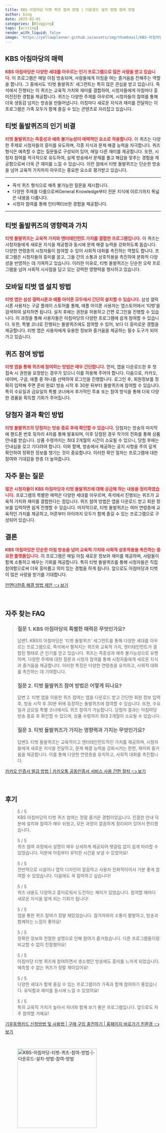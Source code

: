 ```yaml
---
title: KBS 아침마당 티벗 퀴즈 참여 방법 | 다운로드 설치 방법 참여 방법
author: bing
date: 2025-02-01
categories: [Blogging]
tags: [writing]
render_with_liquid: false
image: 'https://yellowplanner.github.io/assets/img/thumbnail/KBS-아침마당-티벗-퀴즈-참여-방법-|-다운로드-설치-방법-참여-방법.webp'
---
```



<h2 id='KBS 아침마당의 매력'>KBS 아침마당의 매력</h2>

<p><b><span style="color: #ee2323;">KBS 아침마당은 다양한 세대를 아우르는 인기 프로그램으로 많은 사랑을 받고 있습니다.</span></b> 이 프로그램은 매일 아침 방송되며, 사람들에게 아침을 여는 즐거움을 전해주는 역할을 합니다. 그 중에서도 ‘티벗 돌발퀴즈’ 세그먼트는 특히 많은 관심을 받고 있습니다. 즉석에서 진행되는 이 퀴즈는 교육적 가치와 재미를 결합하여, 시청자들에게 아침마다 흥미진진한 경험을 제공합니다. 퀴즈는 다양한 주제를 아우르며, 시청자들의 참여를 통해 더욱 생동감 넘치는 방송을 만들어냅니다. 아침마다 새로운 지식과 재미를 전달하는 이 프로그램은 가족 모두가 함께 즐길 수 있는 콘텐츠로 자리잡고 있습니다.</p>

<h2 id='티벗 돌발퀴즈의 인기 비결'>티벗 돌발퀴즈의 인기 비결</h2>

<p><b><span style="color: #ee2323;">티벗 돌발퀴즈는 즉흥성과 예측 불가능성이 매력적인 요소로 작용합니다.</span></b> 이 퀴즈는 다양한 주제로 시청자들의 흥미를 유도하며, 각종 지식과 문제 해결 능력을 자극합니다. 퀴즈 형식은 예측할 수 없는 질문들로 구성되어 있어, 매일 다른 재미를 제공합니다. 또한, 시청자 참여를 적극적으로 유도하여, 실제 방송에서 문제를 풀고 해답을 맞추는 경험을 제공함으로써 더욱 큰 재미를 느낄 수 있습니다. 이런 점에서 티벗 돌발퀴즈는 단순한 방송을 넘어 교육적 가치까지 아우르는 중요한 요소로 평가받고 있습니다.</p>

<hr />

<ul>
    <li>즉석 퀴즈 형식으로 예측 불가능한 질문을 제시합니다.</li>
    <li>다양한 주제를 다룸으로써General Knowledge부터 전문 지식에 이르기까지 폭넓은 내용을 다룹니다.</li>
    <li>시청자 참여를 통해 인터랙티브한 경험을 제공합니다.</li>
</ul>

<hr />

<h2 id='티벗 돌발퀴즈의 영향력과 가치'>티벗 돌발퀴즈의 영향력과 가치</h2>

<p><b><span style="color: #ee2323;">티벗 돌발퀴즈는 교육적 가치와 엔터테인먼트 가치를 결합한 프로그램입니다.</span></b> 이 퀴즈는 시청자들에게 새로운 지식을 제공함과 동시에 문제 해결 능력을 강화하도록 돕습니다. 다양한 연령층의 시청자들이 참여할 수 있어 사회적 대화를 촉진하는 역할도 합니다. 프로그램은 시청자들의 흥미를 끌고, 그들 간의 소통과 상호작용을 촉진하여 문화적 다양성을 반영하는 데 기여하고 있습니다. 이러한 이유로, 티벗 돌발퀴즈는 단순한 오락 프로그램을 넘어 사회적 시사점을 담고 있는 강력한 영향력을 행사하고 있습니다.</p>

<h2 id='모바일 티벗 앱 설치 방법'>모바일 티벗 앱 설치 방법</h2>

<p><b><span style="color: #ee2323;">티벗 앱은 삼성 갤럭시폰과 애플 아이폰 모두에서 간단히 설치할 수 있습니다.</span></b> 삼성 갤럭시폰 사용자는 구글 플레이 스토어를 통해, 애플 아이폰 사용자는 앱스토어에서 ‘티벗’을 검색하여 설치하면 됩니다. 설치 후에는 권한을 허용하고 간편 로그인을 진행할 수 있습니다. 이 과정을 통해 사용자들은 아침마당의 다양한 프로그램에 쉽게 참여할 수 있습니다. 또한, 특별 코너로 진행되는 돌발퀴즈에도 참여할 수 있어, 보다 더 흥미로운 경험을 제공합니다. 티벗 앱은 사용자에게 유용한 정보와 즐거움을 제공하는 필수 도구가 되어가고 있습니다.</p>

<h2 id='퀴즈 참여 방법'>퀴즈 참여 방법</h2>

<p><b><span style="color: #ee2323;">티벗 앱을 통해 퀴즈에 참여하는 방법은 매우 간단합니다.</span></b> 먼저, 앱을 다운로드한 후 첫 접속 시 권한을 요청받는 경우가 있으니 이를 허용해 주어야 합니다. 다음으로, 카카오, 네이버, 구글, 애플 중 하나를 선택하여 로그인을 진행합니다. 로그인 후, 회원정보를 정확히 입력해 주면 준비 완료! 방송 시작 후 30분 뒤부터 돌발퀴즈에 참여할 수 있습니다. 특히 수요일과 금요일의 특별 코너에서 추가적인 투표 또는 참여 방식을 통해 더욱 다양한 경품을 획득할 기회가 주어집니다.</p>

<h2 id='당첨자 결과 확인 방법'>당첨자 결과 확인 방법</h2>

<p><b><span style="color: #ee2323;">티벗 돌발퀴즈의 당첨자는 방송 종료 후에 확인할 수 있습니다.</span></b> 당첨자는 방송의 마지막에 핸드폰 번호 뒷자리 4자를 통해 발표되며, 이후 당첨된 경우 작가의 전화를 통해 상품 안내를 받습니다. 상품 수령까지는 최대 2개월의 시간이 소요될 수 있으니, 당첨 후에는 인내심을 갖고 기다려야 합니다. 이와 함께, 방송에서 제공하는 공지 사항을 주의 깊게 확인하여 정확한 정보를 챙기는 것이 중요합니다. 이러한 확인 절차는 프로그램에 대한 참여와 기대감을 한층 더 높여줍니다.</p>

<h2 id='자주 묻는 질문'>자주 묻는 질문</h2>

<p><b><span style="color: #ee2323;">많은 시청자들이 KBS 아침마당과 티벗 돌발퀴즈에 대해 궁금해 하는 내용을 정리하였습니다.</span></b> 프로그램의 특별한 매력은 다양한 세대를 아우르며, 즉석에서 진행되는 퀴즈가 교육적 가치와 재미를 결합한다는 점입니다. 퀴즈 참여 방법은 앱을 다운로드 받고 회원 정보를 입력하면 쉽게 진행할 수 있습니다. 마지막으로, 티벗 돌발퀴즈는 여러 연령층에 교육적인 가치를 제공하고, 어른부터 아이까지 모두가 함께 즐길 수 있는 프로그램으로 구성되어 있습니다.</p>

<h2 id='결론'>결론</h2>

<p><b><span style="color: #ee2323;">KBS 아침마당은 단순한 아침 방송을 넘어 교육적 가치와 사회적 상호작용을 촉진하는 중요한 플랫폼입니다.</span></b> 이 프로그램은 매일 아침 새로운 정보와 재미를 제공하며, 사람들이 함께 소통하고 배우는 기회를 제공합니다. 특히 티벗 돌발퀴즈를 통해 시청자들은 직접 참여함으로써 더욱 흥미롭고 의미 있는 경험을 하게 됩니다. 앞으로도 아침마당과 티벗이 많은 사랑을 받기를 기대합니다.</p>


<p><a class="click-button" title="안면다한증 해결 방법 제안" href="https://yellowplanner.github.io/posts/%EC%95%88%EB%A9%B4%EB%8B%A4%ED%95%9C%EC%A6%9D-%ED%95%B4%EA%B2%B0-%EB%B0%A9%EB%B2%95-%EC%A0%9C%EC%95%88/" rel="dofollow">안면다한증 해결 방법 제안 👈 보기</a></p><br>
<h2 id='자주_찾는_FAQ'>자주 찾는 FAQ</h2>
<div itemscope="" itemtype="https://schema.org/FAQPage">
<blockquote>
<div itemscope="" itemprop="mainEntity" itemtype="https://schema.org/Question">
<h3 itemprop="name">질문 1. KBS 아침마당의 특별한 매력은 무엇인가요?</h3>
<div itemscope="" itemprop="acceptedAnswer" itemtype="https://schema.org/Answer">
<span itemprop="text">
<p>답변1. KBS의 아침마당은 '티벗 돌발퀴즈' 세그먼트를 통해 다양한 세대를 아우르는 프로그램으로, 즉석에서 펼쳐지는 퀴즈와 교육적 가치, 엔터테인먼트가 결합된 형태로 큰 인기를 얻고 있습니다. 퀴즈는 즉흥성과 예측 불가능성으로 유명하며, 다양한 주제에 대한 질문과 시청자 참여를 통해 시청자들에게 새로운 지식과 즐거움을 제공합니다. 이러한 특징은 다양한 연령층을 유치하고, 사회적 대화를 촉진하는 데 기여합니다.</p>
</span>
</div>
</div>
<div itemscope="" itemprop="mainEntity" itemtype="https://schema.org/Question">
<h3 itemprop="name">질문 2. 티벗 돌발퀴즈 참여 방법은 어떻게 되나요?</h3>
<div itemscope="" itemprop="acceptedAnswer" itemtype="https://schema.org/Answer">
<span itemprop="text">
<p>답변 2. 티벗 앱을 이용한 퀴즈 참여는 앱을 다운로드 받고 간단한 회원 정보 입력 후, 방송 시작 후 30분 뒤에 등장하는 돌발퀴즈에 참여할 수 있습니다. 또한, 수요일과 금요일 특별 코너에서도 퀴즈 참여가 가능합니다. 당첨자 결과는 아침마당 방송 종료 후 확인할 수 있으며, 상품 수령까지 최대 2개월이 소요될 수 있습니다.</p>
</span>
</div>
</div>
<div itemscope="" itemprop="mainEntity" itemtype="https://schema.org/Question">
<h3 itemprop="name">질문 3. 티벗 돌발퀴즈가 가지는 영향력과 가치는 무엇인가요?</h3>
<div itemscope="" itemprop="acceptedAnswer" itemtype="https://schema.org/Answer">
<span itemprop="text">
<p>답변3. 티벗 돌발퀴즈는 교육적이고 엔터테인먼트적인 가치를 제공하며, 시청자들에게 새로운 지식을 전달하고, 문제 해결 능력을 강화시키는 한편, 재미와 즐거움을 제공합니다. 이를 통해 다양한 연령층을 유치하고, 사회적 대화를 촉진합니다.</p>
</span>
</div>
</div>
</blockquote>
</div>
<p><a class="click-button" title="카카오 인증서 발급 방법 | 카카오톡 공동인증서 서비스 사용 간편 절차" href="https://yellowplanner.github.io/posts/%EC%B9%B4%EC%B9%B4%EC%98%A4-%EC%9D%B8%EC%A6%9D%EC%84%9C-%EB%B0%9C%EA%B8%89-%EB%B0%A9%EB%B2%95-%EC%B9%B4%EC%B9%B4%EC%98%A4%ED%86%A1-%EA%B3%B5%EB%8F%99%EC%9D%B8%EC%A6%9D%EC%84%9C-%EC%84%9C%EB%B9%84%EC%8A%A4-%EC%82%AC%EC%9A%A9-%EA%B0%84%ED%8E%B8-%EC%A0%88%EC%B0%A8/" rel="dofollow">카카오 인증서 발급 방법 | 카카오톡 공동인증서 서비스 사용 간편 절차 👈 보기</a></p><br>
<h2 id='후기'>후기</h2>
<div itemscope itemtype="https://schema.org/Product">
  <blockquote>
  <div itemprop="review" itemscope itemtype="https://schema.org/Review">
      <div itemprop="reviewRating" itemscope itemtype="https://schema.org/Rating"> <span itemprop="ratingValue">5</span> / <span itemprop="bestRating">5</span> </div>
      <span itemprop="reviewBody">KBS 아침마당의 티벗 퀴즈 참여는 정말 즐거운 경험이었습니다. 친절한 안내 덕분에 설치와 참여가 매우 쉬웠고, 모든 과정이 깔끔하게 정리되어 있어서 편리했습니다.</span>
  </div>
  <br>
  <div itemprop="review" itemscope itemtype="https://schema.org/Review">
      <div itemprop="reviewRating" itemscope itemtype="https://schema.org/Rating"> <span itemprop="ratingValue">5</span> / <span itemprop="bestRating">5</span> </div>
      <span itemprop="reviewBody">퀴즈 참여 과정에서 설명이 매우 상세하게 제공되어 헷갈림 없이 쉽게 따라할 수 있었습니다. 덕분에 아침부터 유익한 시간을 보낼 수 있었어요!</span>
  </div>
  <br>
  <div itemprop="review" itemscope itemtype="https://schema.org/Review">
      <div itemprop="reviewRating" itemscope itemtype="https://schema.org/Rating"> <span itemprop="ratingValue">5</span> / <span itemprop="bestRating">5</span> </div>
      <span itemprop="reviewBody">전반적으로 시설이나 앱의 디자인이 깔끔하고 사용자 친화적이어서 기분 좋게 참여할 수 있었습니다. 다음에도 꼭 참여하고 싶습니다!</span>
  </div>
  <br>
  <div itemprop="review" itemscope itemtype="https://schema.org/Review">
      <div itemprop="reviewRating" itemscope itemtype="https://schema.org/Rating"> <span itemprop="ratingValue">5</span> / <span itemprop="bestRating">5</span> </div>
      <span itemprop="reviewBody">퀴즈 내용도 다양하고 흥미로워서 도전하는 재미가 있었습니다. 참여할 때마다 새로운 지식을 알게 되는 기회가 됩니다!</span>
  </div>
  <br>
  <div itemprop="review" itemscope itemtype="https://schema.org/Review">
      <div itemprop="reviewRating" itemscope itemtype="https://schema.org/Rating"> <span itemprop="ratingValue">5</span> / <span itemprop="bestRating">5</span> </div>
      <span itemprop="reviewBody">앱을 통한 퀴즈 참여가 정말 재밌었습니다. 참가자와의 소통이 활발하고, 방송과 함께하는 느낌이 좋아요!</span>
  </div>
  <br>
  <div itemprop="review" itemscope itemtype="https://schema.org/Review">
      <div itemprop="reviewRating" itemscope itemtype="https://schema.org/Rating"> <span itemprop="ratingValue">5</span> / <span itemprop="bestRating">5</span> </div>
      <span itemprop="reviewBody">정확한 정보와 친절한 설명으로 인해 참여가 즐거웠습니다. 다른 프로그램들이랑 비교할 수 없이 친절했어요!</span>
  </div>
  <br>
  <div itemprop="review" itemscope itemtype="https://schema.org/Review">
      <div itemprop="reviewRating" itemscope itemtype="https://schema.org/Rating"> <span itemprop="ratingValue">5</span> / <span itemprop="bestRating">5</span> </div>
      <span itemprop="reviewBody">아침마당 티벗 퀴즈에 참여하면서 생소했던 방송에도 흥미를 느끼게 되었습니다. 예측할 수 없는 퀴즈가 정말 재미있어요!</span>
  </div>
  <br>
  <div itemprop="review" itemscope itemtype="https://schema.org/Review">
      <div itemprop="reviewRating" itemscope itemtype="https://schema.org/Rating"> <span itemprop="ratingValue">5</span> / <span itemprop="bestRating">5</span> </div>
      <span itemprop="reviewBody">다양한 세대가 함께 즐길 수 있는 프로그램이라 가족과 함께 참여하기 좋았습니다. 유익함과 재미를 동시에 느낄 수 있었어요!</span>
  </div>
  <br>
  <div itemprop="review" itemscope itemtype="https://schema.org/Review">
      <div itemprop="reviewRating" itemscope itemtype="https://schema.org/Rating"> <span itemprop="ratingValue">5</span> / <span itemprop="bestRating">5</span> </div>
      <span itemprop="reviewBody">특히 교육적 가치가 높아서 자녀와 함께 보기 좋은 프로그램입니다. 앞으로도 자주 참여할 거예요!</span>
  </div>
  </blockquote>
</div>
<p><a class="click-button" title="기후동행카드 신청방법 및 사용법 | 구매 구입 충전하기 | 홈페이지 바로가기 친환경" href="https://yellowplanner.github.io/posts/%EA%B8%B0%ED%9B%84%EB%8F%99%ED%96%89%EC%B9%B4%EB%93%9C-%EC%8B%A0%EC%B2%AD%EB%B0%A9%EB%B2%95-%EB%B0%8F-%EC%82%AC%EC%9A%A9%EB%B2%95-%EA%B5%AC%EB%A7%A4-%EA%B5%AC%EC%9E%85-%EC%B6%A9%EC%A0%84%ED%95%98%EA%B8%B0-%ED%99%88%ED%8E%98%EC%9D%B4%EC%A7%80-%EB%B0%94%EB%A1%9C%EA%B0%80%EA%B8%B0-%EC%B9%9C%ED%99%98%EA%B2%BD/" rel="dofollow">기후동행카드 신청방법 및 사용법 | 구매 구입 충전하기 | 홈페이지 바로가기 친환경 👈 보기</a></p><br>
<figure class="image"><img src="https://yellowplanner.github.io/assets/img/thumbnail/KBS-아침마당-티벗-퀴즈-참여-방법-|-다운로드-설치-방법-참여-방법.webp" alt="KBS-아침마당-티벗-퀴즈-참여-방법-|-다운로드-설치-방법-참여-방법" width="256" height="256"></figure>